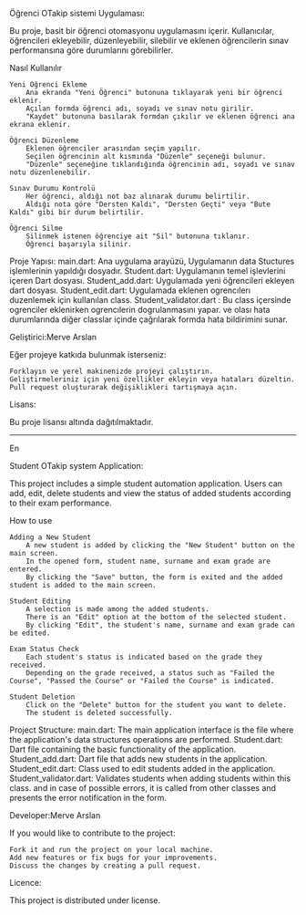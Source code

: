Öğrenci OTakip sistemi Uygulaması:

Bu proje, basit bir öğrenci otomasyonu uygulamasını içerir. Kullanıcılar, öğrencileri ekleyebilir, düzenleyebilir, silebilir ve eklenen öğrencilerin sınav performansına göre durumlarını görebilirler.

Nasıl Kullanılır

    Yeni Öğrenci Ekleme
        Ana ekranda "Yeni Öğrenci" butonuna tıklayarak yeni bir öğrenci eklenir.
        Açılan formda öğrenci adı, soyadı ve sınav notu girilir.
        "Kaydet" butonuna basılarak formdan çıkılır ve eklenen öğrenci ana ekrana eklenir.

    Öğrenci Düzenleme
        Eklenen öğrenciler arasından seçim yapılır.
        Seçilen öğrencinin alt kısmında "Düzenle" seçeneği bulunur.
        "Düzenle" seçeneğine tıklandığında öğrencinin adı, soyadı ve sınav notu düzenlenebilir.

    Sınav Durumu Kontrolü
        Her öğrenci, aldığı not baz alınarak durumu belirtilir.
        Aldığı nota göre "Dersten Kaldı", "Dersten Geçti" veya "Bute Kaldı" gibi bir durum belirtilir.

    Öğrenci Silme
        Silinmek istenen öğrenciye ait "Sil" butonuna tıklanır.
        Öğrenci başarıyla silinir.

Proje Yapısı:
    main.dart: Ana uygulama arayüzü, Uygulamanın data Stuctures işlemlerinin yapıldığı dosyadır.
    Student.dart: Uygulamanın temel işlevlerini içeren Dart dosyası.
    Student_add.dart: Uygulamada yeni öğrencileri ekleyen dart dosyası.
    Student_edit.dart: Uygulamada eklenen ogrencılerı duzenlemek için kullanılan class.
    Student_validator.dart : Bu class içersinde ogrenciler eklenirken ogrencılerin dogrulanmasını yapar. ve olası hata durumlarında diğer classlar içinde çağrılarak formda hata bildirimini sunar.
    


Geliştirici:Merve Arslan

Eğer projeye katkıda bulunmak isterseniz:

    Forklayın ve yerel makinenizde projeyi çalıştırın.
    Geliştirmeleriniz için yeni özellikler ekleyin veya hataları düzeltin.
    Pull request oluşturarak değişiklikleri tartışmaya açın.

Lisans:

Bu proje lisansı altında dağıtılmaktadır. 

---------

En 



Student OTakip system Application:

This project includes a simple student automation application. Users can add, edit, delete students and view the status of added students according to their exam performance.

How to use

    Adding a New Student
        A new student is added by clicking the "New Student" button on the main screen.
        In the opened form, student name, surname and exam grade are entered.
        By clicking the "Save" button, the form is exited and the added student is added to the main screen.

    Student Editing
        A selection is made among the added students.
        There is an "Edit" option at the bottom of the selected student.
        By clicking "Edit", the student's name, surname and exam grade can be edited.

    Exam Status Check
        Each student's status is indicated based on the grade they received.
        Depending on the grade received, a status such as "Failed the Course", "Passed the Course" or "Failed the Course" is indicated.

    Student Deletion
        Click on the "Delete" button for the student you want to delete.
        The student is deleted successfully.

Project Structure:
    main.dart: The main application interface is the file where the application's data structures operations are performed.
    Student.dart: Dart file containing the basic functionality of the application.
    Student_add.dart: Dart file that adds new students in the application.
    Student_edit.dart: Class used to edit students added in the application.
    Student_validator.dart: Validates students when adding students within this class. and in case of possible errors, it is called from other classes and presents the error notification in the form.
    


Developer:Merve Arslan

If you would like to contribute to the project:

    Fork it and run the project on your local machine.
    Add new features or fix bugs for your improvements.
    Discuss the changes by creating a pull request.

Licence:

This project is distributed under license.
